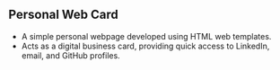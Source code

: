 ## Personal Web Card

- A simple personal webpage developed using HTML web templates.
- Acts as a digital business card, providing quick access to LinkedIn, email, and GitHub profiles.
